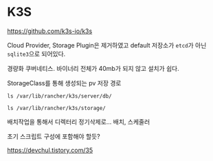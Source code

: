 # K3S

https://github.com/k3s-io/k3s

Cloud Provider, Storage Plugin은 제거하였고 default 저장소가 `etcd`가 아닌 `sqlite3`으로 되어있다.

경량화 쿠버네티스.  바이너리 전체가 40mb가 되지 않고 설치가 쉽다.



StorageClass를 통해 생성되는 pv 저장 경로 

```
ls /var/lib/rancher/k3s/server/db/
```

```
ls /var/lib/rancher/k3s/storage/
```



배치작업을 통해서 디렉터리 정기삭제로... 배치, 스케줄러

초기 스크립트 구성에 포함해야 할듯?

https://devchul.tistory.com/35